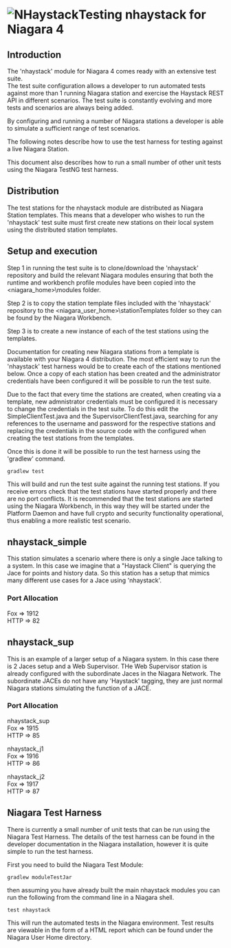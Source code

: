 

# ![NHaystack](tag.png)Testing nhaystack for Niagara 4  

## Introduction
The 'nhaystack' module for Niagara 4 comes ready with an extensive test suite.  
The test suite configuration allows a developer to run automated tests against more 
than 1 running Niagara station and exercise the Haystack REST API in different 
scenarios.  The test suite is constantly evolving and more tests and scenarios
are always being added.

By configuring and running a number of Niagara stations a developer is able to 
simulate a sufficient range of test scenarios.

The following notes describe how to use the test harness for testing against a 
live Niagara Station.

This document also describes how to run a small number of other unit tests using 
the Niagara TestNG test harness.

## Distribution
The test stations for the nhaystack module are distributed as Niagara Station
templates.  This means that a developer who wishes to run the 'nhaystack' test
suite must first create new stations on their local system using the distributed
station templates.

## Setup and execution
Step 1 in running the test suite is to clone/download the 'nhaystack' repository
and build the relevant Niagara modules ensuring that both the runtime and workbench
profile modules have been copied into the <niagara_home>\modules folder.

Step 2 is to copy the station template files included with the 'nhaystack' 
repository to the <niagara_user_home>\stationTemplates folder so they can be found
by the Niagara Workbench.

Step 3 is to create a new instance of each of the test stations using the templates.

Documentation for creating new Niagara stations from a template is available with 
your Niagara 4 distribution.  The most efficient way to run the 'nhaystack' test
harness would be to create each of the stations mentioned below.  Once a copy of
each station has been created and the administrator credentials have been configured
it will be possible to run the test suite.

Due to the fact that every time the stations are created, when creating via a 
template, new admnistrator credentials must be configured it is necessary to change
the credentials in the test suite.  To do this edit the SimpleClientTest.java and the
SupervisorClientTest.java, searching for any references to the username and password
for the respective stations and replacing the credentials in the source code with the
configured when creating the test stations from the templates.

Once this is done it will be possible to run the test harness using the 'gradlew' 
command.

<p><code>gradlew test</code></p>
  
This will build and run the test suite against the running test stations.  If you
receive errors check that the test stations have started properly and there are no 
port conflicts.  It is recommended that the test stations are started using the 
Niagara Workbench, in this way they will be started under the Platform Daemon and
have full crypto and security functionality operational, thus enabling a more 
realistic test scenario.

## nhaystack_simple
This station simulates a scenario where there is only a single Jace talking to a system.
In this case we imagine that a "Haystack Client" is querying the Jace for points and 
history data.  So this station has a setup that mimics many different use cases for a 
Jace using 'nhaystack'.

### Port Allocation
Fox  => 1912<br>
HTTP => 82<br>

## nhaystack_sup
This is an example of a larger setup of a Niagara system.  In this case there is 2
Jaces setup and a Web Supervisor.  THe Web Supervisor station is already configured
with the subordinate Jaces in the Niagara Network.  The subordinate JACEs do not have
any 'Haystack' tagging, they are just normal Niagara stations simulating the function
of a JACE.  

### Port Allocation
nhaystack_sup<br>
Fox  => 1915<br>
HTTP => 85<br>

nhaystack_j1<br>
Fox  => 1916<br>
HTTP => 86<br>

nhaystack_j2<br>
Fox  => 1917<br>
HTTP => 87<br>

## Niagara Test Harness
There is currently a small number of unit tests that can be run using the Niagara 
Test Harness.  The details of the test harness can be found in the developer 
documentation in the Niagara installation, however it is quite simple to run the 
test harness.

First you need to build the Niagara Test Module: <br>

<p><code>gradlew moduleTestJar</code></p>

then assuming you have already built the main nhaystack modules you can run 
the following from the command line in a Niagara shell.

<p><code>test nhaystack</code></p>

This will run the automated tests in the Niagara environment.  Test results are
viewable in the form of a HTML report which can be found under the Niagara User
Home directory.